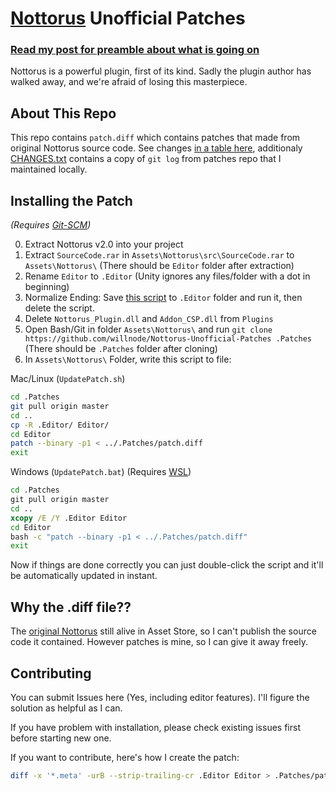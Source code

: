 # [Nottorus](http://u3d.as/qVo) Unofficial Patches

### [Read my post for preamble about what is going on](https://blog.wellosoft.net/en/nottorus-after-2-years.html)

Nottorus is a powerful plugin, first of its kind. Sadly the plugin author has walked away, and we're afraid of losing this masterpiece.

## About This Repo

This repo contains `patch.diff` which contains patches that made from original Nottorus source code.
See changes [in a table here](https://blog.wellosoft.net/en/nottorus-after-2-years.html#edit-post-mortem), additionaly [CHANGES.txt](CHANGES.txt) contains a copy of 	`git log` from patches repo that I maintained locally.

## Installing the Patch

*(Requires [Git-SCM](https://git-scm.com/))*

0. Extract Nottorus v2.0 into your project
1. Extract `SourceCode.rar` in `Assets\Nottorus\src\SourceCode.rar` to `Assets\Nottorus\` (There should be `Editor` folder after extraction)
2. Rename `Editor` to `.Editor` (Unity ignores any files/folder with a dot in beginning)
3. Normalize Ending: Save [this script](https://gist.github.com/willnode/a6e76fcb9ac5d150df4a356b818a0ffe) to `.Editor` folder and run it, then delete the script.
3. Delete `Nottorus_Plugin.dll` and `Addon_CSP.dll` from `Plugins`
4. Open Bash/Git in folder `Assets\Nottorus\` and run `git clone https://github.com/willnode/Nottorus-Unofficial-Patches .Patches` (There should be `.Patches` folder after cloning)
5. In `Assets\Nottorus\` Folder, write this script to file:

Mac/Linux (`UpdatePatch.sh`)

```sh
cd .Patches
git pull origin master
cd ..
cp -R .Editor/ Editor/
cd Editor
patch --binary -p1 < ../.Patches/patch.diff
exit
```

Windows (`UpdatePatch.bat`) (Requires [WSL](https://docs.microsoft.com/en-us/windows/wsl/install-win10))

```bat
cd .Patches
git pull origin master
cd ..
xcopy /E /Y .Editor Editor
cd Editor
bash -c "patch --binary -p1 < ../.Patches/patch.diff"
exit
```

Now if things are done correctly you can just double-click the script and it'll be automatically updated in instant.

## Why the .diff file??

The [original Nottorus](http://u3d.as/qVo) still alive in Asset Store, so I can't publish the source code it contained. However patches is mine, so I can give it away freely.

## Contributing

You can submit Issues here (Yes, including editor features). I'll figure the solution as helpful as I can.

If you have problem with installation, please check existing issues first before starting new one.

If you want to contribute, here's how I create the patch:

```sh
diff -x '*.meta' -urB --strip-trailing-cr .Editor Editor > .Patches/patch.diff
```

<!--

## Donation

[Link Here](https://paypal.me/WelloSoft)

I'm just one of many Nottorus Customer and I don't have any kind of relation with Nottorus author. I can't give 100% support but your donation can be a signal of how much importance of continuing Nottorus Development, so thank you.

-->
